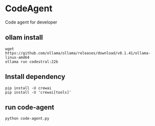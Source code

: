 # CodeAgent
Code agent for developer
## ollam install
```
wget https://github.com/ollama/ollama/releases/download/v0.1.41/ollama-linux-amd64
ollama run codestral:22b
```
## Install dependency
```
pip install -U crewai
pip install -U 'crewai[tools]'
```
## run code-agent
```
python code-agent.py
```
